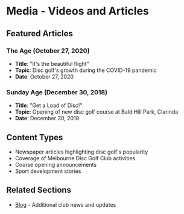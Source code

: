 # Media - Videos and Articles

## Featured Articles

### The Age (October 27, 2020)
- **Title**: "It's the beautiful flight"
- **Topic**: Disc golf's growth during the COVID-19 pandemic
- **Date**: October 27, 2020

### Sunday Age (December 30, 2018)  
- **Title**: "Get a Load of Disc!"
- **Topic**: Opening of new disc golf course at Bald Hill Park, Clarinda
- **Date**: December 30, 2018

## Content Types
- Newspaper articles highlighting disc golf's popularity
- Coverage of Melbourne Disc Golf Club activities
- Course opening announcements
- Sport development stories

## Related Sections
- [Blog](../news/index.md) - Additional club news and updates